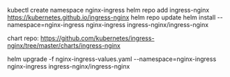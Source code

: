 kubectl create namespace nginx-ingress
helm repo add ingress-nginx https://kubernetes.github.io/ingress-nginx
helm repo update
helm install --namespace=nginx-ingress nginx-ingress ingress-nginx/ingress-nginx


chart repo: https://github.com/kubernetes/ingress-nginx/tree/master/charts/ingress-nginx

helm upgrade -f nginx-ingress-values.yaml --namespace=nginx-ingress nginx-ingress ingress-nginx/ingress-nginx
